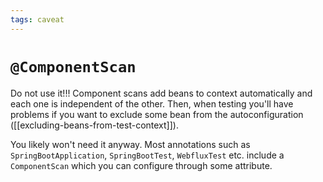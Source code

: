 ```yaml
---
tags: caveat
---
```


# `@ComponentScan`
Do not use it!!! Component scans add beans to context automatically and each one is independent of the other. Then, when testing you'll have problems if you want to exclude some bean from the autoconfiguration ([[excluding-beans-from-test-context]]).

You likely won't need it anyway. Most annotations such as `SpringBootApplication`, `SpringBootTest`, `WebfluxTest` etc. include a `ComponentScan` which you can configure through some attribute.
